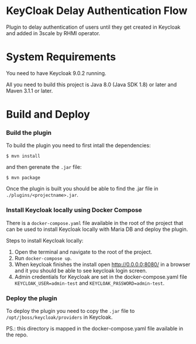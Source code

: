 # KeyCloak Delay Authentication Flow

Plugin to delay authentication of users until they get created in Keycloak and added in 3scale by RHMI operator.

# System Requirements

You need to have Keycloak 9.0.2 running.

All you need to build this project is Java 8.0 (Java SDK 1.8) or later and Maven 3.1.1 or later.

# Build and Deploy

### Build the plugin

To build the plugin you need to first intall the dependencies:

`$ mvn install` 

and then gerenate the `.jar` file:

`$ mvn package`

Once the plugin is built you should be able to find the .jar file in `./plugins/<projectname>.jar`.

### Install Keycloak locally using Docker Compose

There is a `docker-compose.yaml` file available in the root of the project that can be used to install Keycloak locally with Maria DB and deploy the plugin.

Steps to install Keycloak locally:

1) Open the terminal and navigate to the root of the project.
2) Run ```docker-compose up```.
3) When keycloak finishes the install open http://0.0.0.0:8080/ in a browser and it you should be able to see keycloak login screen.
4) Admin credentials for Keycloak are set in the docker-compose.yaml file `KEYCLOAK_USER=admin-test` and `KEYCLOAK_PASSWORD=admin-test`.

### Deploy the plugin 

To deploy the plugin you need to copy the `.jar` file to `/opt/jboss/keycloak/providers` in Keycloak.

PS.: this directory is mapped in the docker-compose.yaml file available in the repo. 
